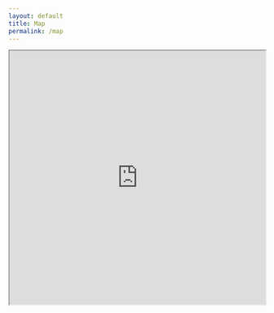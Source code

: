 ```yaml
---
layout: default
title: Map
permalink: /map
---
```


<iframe src="https://overpass-turbo.eu/map.html?Q=%5Bout%3Ajson%5D%0A%5Btimeout%3A25%5D%3B%0A%0A%2F%2F+Retrieve+%28surrounding%29+ways+with+amenity%3Dschool%0Away%2849.78968739570404%2C8.46050262451172%2C49.998691591699%2C8.83678436279297%29%5Bamenity%3Dschool%5D%3B%0A%0A%2F%2F+convert+to+area%0Amap_to_area+-%3E.area%3B%0A%0A%28%0A++%2F%2F+Difference+of%3A%0A++%0A++%2F%2F+All+nodes%2Bways+with+building%3Dschool+and+no+amenity%3D*+tag+in+bbox%0A++%28%0A++++node+%5B%22building%22%3D%22school%22%5D%5B%22amenity%22%21%7E%22.%22%5D%2849.78968739570404%2C8.46050262451172%2C49.998691591699%2C8.83678436279297%29%3B%0A++++way%5B%22building%22%3D%22school%22%5D%5B%22amenity%22%21%7E%22.%22%5D%2849.78968739570404%2C8.46050262451172%2C49.998691591699%2C8.83678436279297%29%3B%0A++%29%3B%0A-+%2F%2F+except+for%0A++%28%0A++++%2F%2F+All+nodes%2Bways+with+building%3Dschool+and+no+amenity%3D*+tag+in+area%0A++++node+%5B%22building%22%3D%22school%22%5D%5B%22amenity%22%21%7E%22.%22%5D%28area.area%29%3B%0A++++way%5B%22building%22%3D%22school%22%5D%5B%22amenity%22%21%7E%22.%22%5D%28area.area%29%3B++++%0A++%29%3B%0A%29%3B%0A%0Aout+geom%3B" width="100%" height="500"></iframe>
